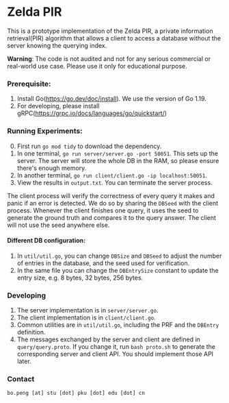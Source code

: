 # Zelda PIR
This is a prototype implementation of the Zelda PIR, a private information retrieval(PIR) algorithm that allows a client to access a database without the server knowing the querying index.

**Warning**: The code is not audited and not for any serious commercial or real-world use case. Please use it only for educational purpose.

### Prerequisite:
1. Install Go(https://go.dev/doc/install). We use the version of Go 1.19.
2. For developing, please install gRPC(https://grpc.io/docs/languages/go/quickstart/)

### Running Experiments:
0. First run `go mod tidy` to download the dependency.
1. In one terminal, `go run server/server.go -port 50051`. This sets up the server. The server will store the whole DB in the RAM, so please ensure there's enough memory.
2. In another terminal, `go run client/client.go -ip localhost:50051`.
3. View the results in `output.txt`. You can terminate the server process.

The client process will verify the correctness of every query it makes and panic if an error is detected. 
We do so by sharing the `DBSeed` with the client process. Whenever the client finishes one query, it uses the seed to generate the ground truth and compares it to the query answer. The client will not use the seed anywhere else.

#### Different DB configuration:
1. In `util/util.go`, you can change `DBSize` and `DBSeed` to adjust the number of entries in the database, and the seed used for verification.
2. In the same file you can change the `DBEntrySize` constant to update the entry size, e.g. 8 bytes, 32 bytes, 256 bytes.

### Developing
1. The server implementation is in `server/server.go`.
2. The client implementation is in `client/client.go`.
3. Common utilities are in `util/util.go`, including the PRF and the `DBEntry` definition.
4. The messages exchanged by the server and client are defined in `query/query.proto`. If you change it, run `bash proto.sh` to generate the corresponding server and client API. You should implement those API later.

### Contact

`bo.peng [at] stu [dot] pku [dot] edu [dot] cn`
